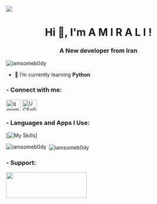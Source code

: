 [![](https://discord.c99.nl/widget/theme-4/868510606754472007.png)](https://discord.gg/UCEg533pun)

<h1 align="center">Hi 👋, I'm A M I R A L I !</h1>
<h3 align="center">A New developer from Iran</h3>

<p align="left"> <img src="https://komarev.com/ghpvc/?username=iamsomeb0dy&label=Profile%20views&color=0e75b6&style=flat" alt="iamsomeb0dy" /> </p>



- 🌱 I’m currently learning **Python**

<h3 align="left">- Connect with me:</h3>
<p align="left">
<a href="https://instagram.com/qmirqli_" target="blank"><img align="center" src="https://raw.githubusercontent.com/rahuldkjain/github-profile-readme-generator/master/src/images/icons/Social/instagram.svg" alt="qmirqli_" height="30" width="40" /></a>
<a href="https://discord.gg/UCEg533pun" target="blank"><img align="center" src="https://raw.githubusercontent.com/rahuldkjain/github-profile-readme-generator/master/src/images/icons/Social/discord.svg" alt="UCEg533pun" height="30" width="40" /></a>
</p>

<h3 align="left">- Languages and Apps I Use:</h3>

[![My Skills](https://skillicons.dev/icons?i=discord,bots,py,github,instagram,ps,vscode,replit,wordpress,pr)]

<p><img align="left" src="https://github-readme-stats.vercel.app/api/top-langs?username=iamsomeb0dy&show_icons=true&locale=en&layout=compact" alt="iamsomeb0dy" /></p>

<p>&nbsp;<img align="center" src="https://github-readme-stats.vercel.app/api?username=iamsomeb0dy&show_icons=true&locale=en" alt="iamsomeb0dy" /></p>


<h3 align="left">- Support:</h3>
<a href="https://www.coffeebede.com/nervteam" ><img width="220px" height="70px" src="https://coffeebede.ir/DashboardTemplateV2/app-assets/images/banner/default-yellow.svg" /></a>
